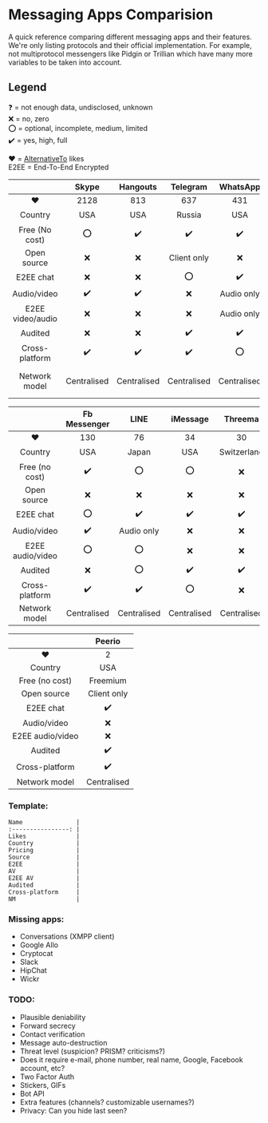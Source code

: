# Messaging Apps Comparision
A quick reference comparing different messaging apps and their features.
We're only listing protocols and their official implementation. For example, not multiprotocol messengers like Pidgin or Trillian which have many more variables to be taken into account.

## Legend
:question: = not enough data, undisclosed, unknown  
:x: = no, zero  
:o: = optional, incomplete, medium, limited  
:heavy_check_mark: = yes, high, full

:heart: = [AlternativeTo](https://alternativeto.net/) likes  
E2EE = End-To-End Encrypted

|                  | Skype              | Hangouts           | Telegram           | WhatsApp           | Viber              | Tox                | Signal             |  
| :--------------: | :----------------: | :----------------: | :----------------: | :----------------: | :----------------: | :----------------: | :----------------: |  
| :heart:          | 2128               | 813                | 637                | 431                | 246                | 214                | 155                |  
| Country          | USA                | USA                | Russia             | USA                | Japan              | :question:         | USA                |
| Free (No cost)   | :o:                | :heavy_check_mark: | :heavy_check_mark: | :heavy_check_mark: | :o:                | :heavy_check_mark: | :heavy_check_mark: |
| Open source      | :x:                | :x:                | Client only        | :x:                | :x:                | :heavy_check_mark: | :heavy_check_mark: |  
| E2EE chat        | :x:                | :x:                | :o:                | :heavy_check_mark: | :heavy_check_mark: | :heavy_check_mark: | :heavy_check_mark: |  
| Audio/video      | :heavy_check_mark: | :heavy_check_mark: | :x:                | Audio only         | Audio only         | :heavy_check_mark: | Audio only         |  
| E2EE video/audio | :x:                | :x:                | :x:                | Audio only         | :x:                | :heavy_check_mark: | Audio only         |  
| Audited          | :x:                | :x:                | :heavy_check_mark: | :heavy_check_mark: | :heavy_check_mark: | :x:                | :heavy_check_mark: |  
| Cross-platform   | :heavy_check_mark: | :heavy_check_mark: | :heavy_check_mark: | :o:                | :heavy_check_mark: | :heavy_check_mark: | :o:                |  
| Network model    | Centralised        | Centralised        | Centralised        | Centralised        | Centralised        | Peer-to-peer       | Centralised        |  

|                  | Fb Messenger       | LINE               | iMessage           | Threema            | Wire               | Vector             |
| :--------------: | :----------------: | :----------------: | :----------------: | :----------------: | :----------------: | :----------------: |
| :heart:          | 130                | 76                 | 34                 | 30                 | 22                 | 17                 |
| Country          | USA                | Japan              | USA                | Switzerland        | Switzerland        | :question:         |
| Free (no cost)   | :heavy_check_mark: | :o:                | :o:                | :x:                | :heavy_check_mark: | :heavy_check_mark: |
| Open source      | :x:                | :x:                | :x:                | :x:                | :heavy_check_mark: | :heavy_check_mark: |
| E2EE chat        | :o:                | :heavy_check_mark: | :heavy_check_mark: | :heavy_check_mark: | :heavy_check_mark: | :heavy_check_mark: |
| Audio/video      | :heavy_check_mark: | Audio only         | :x:                | :x:                | :heavy_check_mark: | :heavy_check_mark: |
| E2EE audio/video | :o:                | :o:                | :x:                | :x:                | :heavy_check_mark: | :heavy_check_mark: |
| Audited          | :x:                | :o:                | :heavy_check_mark: | :heavy_check_mark: | :o:                | :x:                |
| Cross-platform   | :heavy_check_mark: | :heavy_check_mark: | :o:                | :x:                | :heavy_check_mark: | :heavy_check_mark: |
| Network model    | Centralised        | Centralised        | Centralised        | Centralised        | Centralised        | Federated          |

|                  | Peerio             |
| :--------------: | :----------------: |
| :heart:          | 2                  |
| Country          | USA                |
| Free (no cost)   | Freemium           |
| Open source      | Client only        |
| E2EE chat        | :heavy_check_mark: |
| Audio/video      | :x:                |
| E2EE audio/video | :x:                |
| Audited          | :heavy_check_mark: |
| Cross-platform   | :heavy_check_mark: |
| Network model    | Centralised        |

### Template:
```
Name               |
:----------------: |
Likes              |
Country            |
Pricing            |
Source             |
E2EE               |
AV                 |
E2EE AV            |
Audited            |
Cross-platform     |
NM                 |
```

### Missing apps:
- Conversations (XMPP client)
- Google Allo
- Cryptocat
- Slack
- HipChat
- Wickr

### TODO:
- Plausible deniability
- Forward secrecy
- Contact verification
- Message auto-destruction
- Threat level (suspicion? PRISM? criticisms?)
- Does it require e-mail, phone number, real name, Google, Facebook account, etc?
- Two Factor Auth
- Stickers, GIFs
- Bot API
- Extra features (channels? customizable usernames?)
- Privacy: Can you hide last seen?
